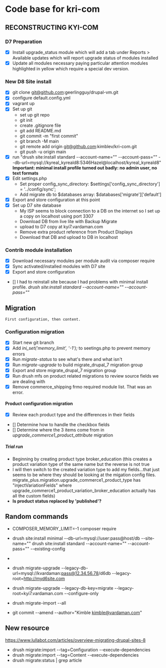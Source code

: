 # Code base for kri-com

## RECONSTRUCTING KYI-COM

### D7 Preparation
- [x] Install upgrade_status module which will add a tab under Reports > Available updates which will report upgrade status of modules installed
- [x] Update all modules necessary paying particular attention modules highlighted in yellow which require a special dev version.

### New D8 Site install
- [x] git clone git@github.com:geerlingguy/drupal-vm.git
- [x] configure default.config.yml
- [x] vagrant up
- [x] Set up git
    - set up git repo
    - git init
    - create .gitignore file
    - git add README.md
    - git commit -m "first commit"
    - git branch -M main
    - git remote add origin git@github.com:kimblev/kri-com.git
    - git push -u origin main
- [x] run "drush site:install standard --account-name="" --account-pass="" --db-url=mysql://kyreal_kyreald8:5346Hazel@localhost/kyreal_kyreald8" **Important: minimal install profile turned out badly: no admin user, no text formats**
- [x] Edit settings.php
    - Set proper config_sync_directory: $settings['config_sync_directory'] = '../config/sync';
    - Add migrate db to $databases array: $databases['migrate']['default'] 
- [x] Export and store configuration at this point
- [x] Set up D7 site database
    - My ISP seems to block connection to a DB on the internet so I set up a copy on localhost using port 3307
    - Download DB from live lite with Backup Migrate
    - upload to D7 copy at kyi7.vardaman.com
    - Remove extra product reference from Product Displays
    - Download that DB and upload to DB in localhost

### Contrib module installation
- [x] Download necessary modules per module audit via composer require
- [x] Sync activated/installed modules with D7 site
- [x] Export and store configuration
- [] I had to reinstall site because I had problems with minimal install profile. *drush site:install standard --account-name="" --account-pass=""*

## Migration
    First configuration, then content.

### Configuration migration
- [x] Start new git branch
- [x] Add *ini_set('memory_limit', '-1');* to seetings.php to prevent memory errors
- [x] Run *migrate-status* to see what's there and what isn't
- [x] Run *migrate-upgrade* to build migrate_drupal_7 migration group
- [x] Export and store migrate_drupal_7 migration group
- [x] Run drush mfs on product related migrations to review source fields we are dealing with
- [x] Remove commerce_shipping frmo required module list. That was an error.

#### Product configuration migration
- [x] Review each product type and the differences in their fields
- [] Determine how to handle the checkbox fields
- [] Determine where the 3 items come from in *upgrade_commerce1_product_attribute* migration

##### Trial run
-  Beginning by creating product type broker_education (this creates a product variation type of the same name but the reverse is not true
- I will then switch to the created variation type to add my fields...that just seems to be where they should be looking at the migation config files. migrate_plus.migration.upgrade_commerce1_product_type has "injectVariationFields" where upgrade_commerce1_product_variation_broker_education actually has all the custom fields)
- **Is product status replaced by 'published'?**


## Random commands
- COMPOSER_MEMORY_LIMIT=-1 composer require
- drush site:install minimal --db-url=mysql://user:pass@host/db --site-name=""
drush site:install standard --account-name="" --account-pass="" --existing-config
- 
- drush migrate-upgrade --legacy-db-url=mysql://kvardaman:pass@12.34.56.78/d6db --legacy-root=http://myd6site.com

- drush migrate-upgrade --legacy-db-key=migrate --legacy-root=kyi7.vardaman.com --configure-only
- drush migrate-import --all
- git commit --amend --author="Kimble <kimble@vardaman.com>"

## New resource

https://www.lullabot.com/articles/overview-migrating-drupal-sites-8
- drush migrate:import --tag=Configuration --execute-dependencies
- drush migrate:import --tag=Content --execute-dependencies
- drush migrate:status | grep article




